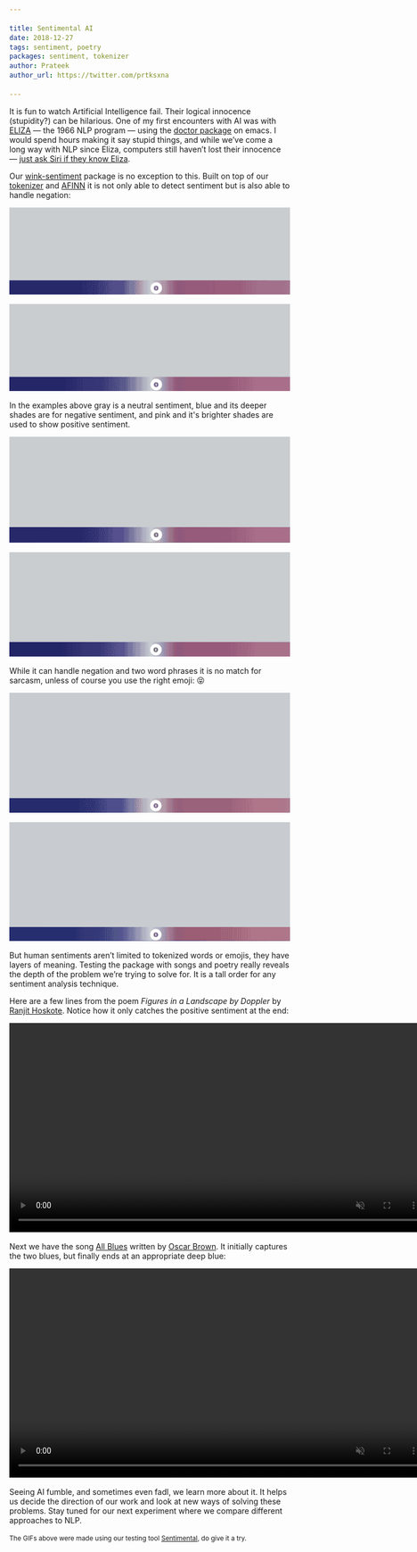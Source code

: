 ```yaml
---

title: Sentimental AI
date: 2018-12-27
tags: sentiment, poetry
packages: sentiment, tokenizer
author: Prateek
author_url: https://twitter.com/prtksxna

---
```


It is fun to watch Artificial Intelligence fail. Their logical innocence (stupidity?) can be hilarious. One of my first encounters with AI was with [ELIZA](https://en.wikipedia.org/wiki/ELIZA) — the 1966 NLP program — using the [doctor package](https://www.emacswiki.org/emacs/EmacsDoctor) on emacs. I would spend hours making it say stupid things, and while we’ve come a long way with NLP since Eliza, computers still haven’t lost their innocence — [just ask Siri if they know Eliza](https://twitter.com/winkjs_org/status/1078175972678094848).

Our [wink-sentiment](https://github.com/winkjs/wink-sentiment) package is no exception to this. Built on top of our [tokenizer](https://github.com/winkjs/wink-tokenizer) and [AFINN](https://arxiv.org/abs/1103.2903) it is not only able to detect sentiment but is also able to handle negation:

<a href="http://winkjs.org/sentimental/index.html?text=Today was fun!"><img src="/images/today-was-fun.gif"/></a>

<a href="http://winkjs.org/sentimental/index.html?text=Today was not fun."><img src="/images/today-was-not-fun.gif"/></a>


In the examples above gray is a neutral sentiment, blue and its deeper shades are for negative sentiment, and pink and it's brighter shades are used to show positive sentiment.

<a href="http://winkjs.org/sentimental/index.html?text=Sometimes I can be so short sighted."><img src="/images/short-sighted.gif"/></a>

<a href="http://winkjs.org/sentimental/index.html?text=Not so well done my son! I am unhappy."><img src="/images/well-done.gif"/></a>

While it can handle negation and two word phrases it is no match for sarcasm, unless of course you use the right emoji: 😝

<a href="http://winkjs.org/sentimental/index.html?text=Traffic%20%20on%20my%20way%20back%20is%0Djust%20what%20I%20needed%20%0DThis%20is%20great!%20%20Terrific!"><img src="/images/traffic.gif"/></a>

<a href="http://winkjs.org/sentimental/index.html?text=Traffic%20%F0%9F%9A%AB%20on%20my%20way%20back%20is%0Djust%20what%20I%20needed%20%F0%9F%98%A9%F0%9F%98%A0%0DThis%20is%20great!%20%F0%9F%98%92%20Terrific!%20%F0%9F%98%90"><img src="/images/traffic-emoji.gif"/></a>

But human sentiments aren’t limited to tokenized words or emojis, they have layers of meaning. Testing the package with songs and poetry really reveals the depth of the problem we’re trying to solve for. It is a tall order for any sentiment analysis technique.

Here are a few lines from the poem *Figures in a Landscape by Doppler* by [Ranjit Hoskote](https://en.wikipedia.org/wiki/Ranjit_Hoskote). Notice how it only catches the positive sentiment at the end:

<video muted autoplay loop width="750">
  <source src="/images/earthquakes.mp4" type="video/mp4">
  <source src="/images/earthquakes.webm" type="video/webm">
  <p>Your browser doesn't support HTML5 video. Here is
     a <a href="/images/earthquakes.mp4">link to the video</a> instead.</p>
</video>

Next we have the song [All Blues](https://en.wikipedia.org/wiki/All_Blues) written by [Oscar Brown](https://en.wikipedia.org/wiki/Oscar_Brown). It initially captures the two blues, but finally ends at an appropriate deep blue:

<video muted autoplay loop width="750">
  <source src="/images/blues.mp4" type="video/mp4">
  <source src="/images/blues.webm" type="video/webm">
  <p>Your browser doesn't support HTML5 video. Here is
     a <a href="/images/blues.mp4">link to the video</a> instead.</p>
</video>

Seeing AI fumble, and sometimes even fadl, we learn more about it. It helps us decide the direction of our work and look at new ways of solving these problems. Stay tuned for our next experiment where we compare different approaches to NLP.

<small>The GIFs above were made using our testing tool [Sentimental](http://winkjs.org/sentimental), do give it a try.</small>

<meta name="twitter:card" content="summary" />
<meta name="twitter:site" content="@winkjs_org" />
<meta name="twitter:creator" content="@prtksxna" />
<meta property="og:url" content="https://winkjs.org/blog/sentimental-ai.html" />
<meta property="og:title" content="Sentimental AI" />
<meta property="og:description" content="Human sentiments aren’t limited to tokenized words or emojis, they have layers of meaning." />
<meta property="og:image" content="https://winkjs.org/images/traffic-emoji.gif" />
